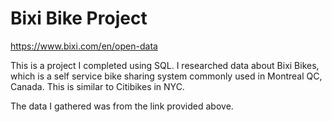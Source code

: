 # Bixi Bike Project

https://www.bixi.com/en/open-data

This is a project I completed using SQL. I researched data about Bixi Bikes, which is a self service bike sharing system commonly used in Montreal QC, Canada. This is similar to Citibikes in NYC. 

The data I gathered was from the link provided above.
